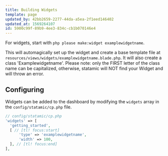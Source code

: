 ```yaml
---
title: Building Widgets
template: page
updated_by: 42bb2659-2277-44da-a5ea-2f1eed146402
updated_at: 1569264107
id: 5900c99f-89b9-4ee3-834c-cb1b070146e4
---
```


For widgets, start with `php please make:widget examplewidgetname`.

This will automagically set up the widget and create a base template file at `resources/views/widgets/examplewidgetname.blade.php`.
It will also create a class 'Examplewidgetname'.  Please note:  only the FIRST letter of the class name can be capitalized, otherwise, statamic will NOT find your Widget and will throw an error.

## Configuring

Widgets can be added to the dashboard by modifying the `widgets` array in the `config/statamic/cp.php` file.

``` php
// config/statamic/cp.php
'widgets' => [
  'getting_started',
  [ // [tl! focus:start]
      'type' => 'examplewidgetname',
      'width' => 100,
  ], // [tl! focus:end]
],
```

